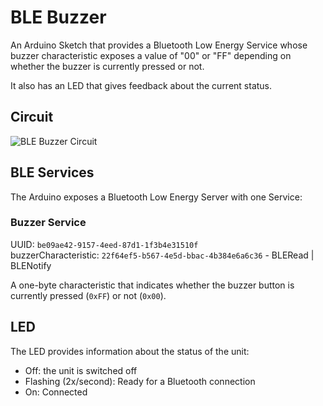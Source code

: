 # BLE Buzzer

An Arduino Sketch that provides a Bluetooth Low Energy Service whose buzzer characteristic exposes a value of "00" or "FF" depending on whether the buzzer is currently pressed or not.

It also has an LED that gives feedback about the current status.

## Circuit

![BLE Buzzer Circuit](https://uploads.nico.dev/ble-buzzer-circuit.jpg)

## BLE Services
The Arduino exposes a Bluetooth Low Energy Server with one Service:

### Buzzer Service 
UUID: `be09ae42-9157-4eed-87d1-1f3b4e31510f`  
buzzerCharacteristic: `22f64ef5-b567-4e5d-bbac-4b384e6a6c36` - BLERead | BLENotify

A one-byte characteristic that indicates whether the buzzer button is currently pressed (`0xFF`) or not (`0x00`).

## LED
The LED provides information about the status of the unit:
- Off: the unit is switched off
- Flashing (2x/second): Ready for a Bluetooth connection
- On: Connected